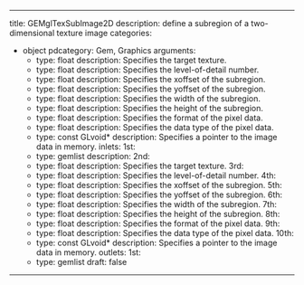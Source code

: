 
---
title: GEMglTexSubImage2D
description: define a subregion of a two-dimensional texture image
categories:
  - object
pdcategory: Gem, Graphics
arguments:
    - type: float
      description: Specifies the target texture.
    - type: float
      description: Specifies the level-of-detail number.
    - type: float
      description: Specifies the xoffset of the subregion.
    - type: float
      description: Specifies the yoffset of the subregion.
    - type: float
      description: Specifies the width of the subregion.
    - type: float
      description: Specifies the height of the subregion.
    - type: float
      description: Specifies the format of the pixel data.
    - type: float
      description: Specifies the data type of the pixel data.
    - type: const GLvoid*
      description: Specifies a pointer to the image data in memory.
inlets:
  1st:
    - type: gemlist
      description:
  2nd:
    - type: float
      description: Specifies the target texture.
  3rd:
    - type: float
      description: Specifies the level-of-detail number.
  4th:
    - type: float
      description: Specifies the xoffset of the subregion.
  5th:
    - type: float
      description: Specifies the yoffset of the subregion.
  6th:
    - type: float
      description: Specifies the width of the subregion.
  7th:
    - type: float
      description: Specifies the height of the subregion.
  8th:
    - type: float
      description: Specifies the format of the pixel data.
  9th:
    - type: float
      description: Specifies the data type of the pixel data.
  10th:
    - type: const GLvoid*
      description: Specifies a pointer to the image data in memory.
outlets:
  1st:
    - type: gemlist
draft: false
---

